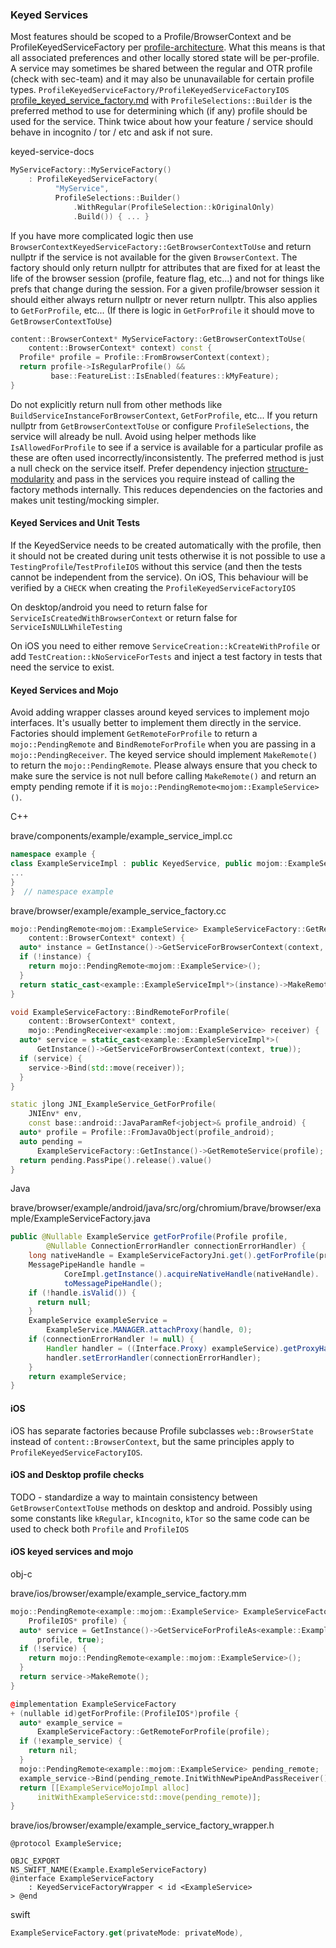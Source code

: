 ### Keyed Services

Most features should be scoped to a Profile/BrowserContext and be
ProfileKeyedServiceFactory per
[profile-architecture](https://www.chromium.org/developers/design-documents/profile-architecture/).
What this means is that all associated preferences and other locally stored
state will be per-profile. A service may sometimes be shared between the regular
and OTR profile (check with sec-team) and it may also be ununavailable for
certain profile types.
`ProfileKeyedServiceFactory/ProfileKeyedServiceFactoryIOS`
[profile_keyed_service_factory.md](https://source.chromium.org/chromium/chromium/src/+/main:chrome/browser/profiles/profile_keyed_service_factory.md;bpv=0)
with `ProfileSelections::Builder` is the preferred method to use for determining
which (if any) profile should be used for the service. Think twice about how your
feature / service should behave in incognito / tor / etc and ask if not sure.


keyed-service-docs
```cpp
MyServiceFactory::MyServiceFactory()
    : ProfileKeyedServiceFactory(
          "MyService",
          ProfileSelections::Builder()
              .WithRegular(ProfileSelection::kOriginalOnly)
              .Build()) { ... }
```

If you have more complicated logic then use
`BrowserContextKeyedServiceFactory::GetBrowserContextToUse` and return nullptr
if the service is not available for the given `BrowserContext`. The factory
should only return nullptr for attributes that are fixed for at least the life
of the browser session (profile, feature flag, etc...) and not for things like
prefs that change during the session. For a given profile/browser session it
should either always return nullptr or never return nullptr. This also applies
to `GetForProfile`, etc... (If there is logic in `GetForProfile` it should move
to `GetBrowserContextToUse`)

```cpp
content::BrowserContext* MyServiceFactory::GetBrowserContextToUse(
    content::BrowserContext* context) const {
  Profile* profile = Profile::FromBrowserContext(context);
  return profile->IsRegularProfile() &&
         base::FeatureList::IsEnabled(features::kMyFeature);
}
```

Do not explicitly return null from other methods like
`BuildServiceInstanceForBrowserContext`, `GetForProfile`, etc... If you return
nullptr from `GetBrowserContextToUse` or configure `ProfileSelections`, the
service will already be null. Avoid using helper methods like
`IsAllowedForProfile` to see if a service is available for a particular profile
as these are often used incorrectly/inconsistently. The preferred method is just
a null check on the service itself. Prefer dependency injection
[structure-modularity](https://chromium.googlesource.com/chromium/src/+/main/docs/chrome_browser_design_principles.md#structure_modularity)
and pass in the services you require instead of calling the factory methods
internally. This reduces dependencies on the factories and makes unit
testing/mocking simpler.

#### Keyed Services and Unit Tests

If the KeyedService needs to be created automatically with the profile, then it
should not be created during unit tests otherwise it is not possible to
use a `TestingProfile`/`TestProfileIOS` without this service (and then the tests 
cannot be independent from the service). On iOS, This behaviour will be verified 
by a `CHECK` when creating the `ProfileKeyedServiceFactoryIOS`

On desktop/android you need to return false for 
`ServiceIsCreatedWithBrowserContext` or return false for 
`ServiceIsNULLWhileTesting`

On iOS you need to either remove `ServiceCreation::kCreateWithProfile` or add 
`TestCreation::kNoServiceForTests` and inject a test factory in tests 
that need the service to exist.

#### Keyed Services and Mojo

Avoid adding wrapper classes around keyed services to implement mojo interfaces.
It's usually better to implement them directly in the service. Factories should
implement `GetRemoteForProfile` to return a `mojo::PendingRemote` and
`BindRemoteForProfile` when you are passing in a `mojo::PendingReceiver`. The
keyed service should implement `MakeRemote()` to return the
`mojo::PendingRemote`. Please always ensure that you check to make sure the
service is not null before calling `MakeRemote()` and return an empty pending
remote if it is `mojo::PendingRemote<mojom::ExampleService>()`.

C++

brave/components/example/example_service_impl.cc
```cpp
namespace example {
class ExampleServiceImpl : public KeyedService, public mojom::ExampleService {
...
}
}  // namespace example
```

brave/browser/example/example_service_factory.cc
```cpp
mojo::PendingRemote<mojom::ExampleService> ExampleServiceFactory::GetRemoteForProfile(
    content::BrowserContext* context) {
  auto* instance = GetInstance()->GetServiceForBrowserContext(context, true);
  if (!instance) {
    return mojo::PendingRemote<mojom::ExampleService>();
  }
  return static_cast<example::ExampleServiceImpl*>(instance)->MakeRemote();
}

void ExampleServiceFactory::BindRemoteForProfile(
    content::BrowserContext* context,
    mojo::PendingReceiver<example::mojom::ExampleService> receiver) {
  auto* service = static_cast<example::ExampleServiceImpl*>(
      GetInstance()->GetServiceForBrowserContext(context, true));
  if (service) {
    service->Bind(std::move(receiver));
  }
}

static jlong JNI_ExampleService_GetForProfile(
    JNIEnv* env,
    const base::android::JavaParamRef<jobject>& profile_android) {
  auto* profile = Profile::FromJavaObject(profile_android);
  auto pending =
      ExampleServiceFactory::GetInstance()->GetRemoteService(profile);
  return pending.PassPipe().release().value()
}
```

Java

brave/browser/example/android/java/src/org/chromium/brave/browser/example/ExampleServiceFactory.java
```java
public @Nullable ExampleService getForProfile(Profile profile,
        @Nullable ConnectionErrorHandler connectionErrorHandler) {
    long nativeHandle = ExampleServiceFactoryJni.get().getForProfile(profile);
    MessagePipeHandle handle =
            CoreImpl.getInstance().acquireNativeHandle(nativeHandle).
            toMessagePipeHandle();
    if (!handle.isValid()) {
      return null;
    }
    ExampleService exampleService =
        ExampleService.MANAGER.attachProxy(handle, 0);
    if (connectionErrorHandler != null) {
        Handler handler = ((Interface.Proxy) exampleService).getProxyHandler();
        handler.setErrorHandler(connectionErrorHandler);
    }
    return exampleService;
}
```

#### iOS

iOS has separate factories because Profile subclasses `web::BrowserState`
instead of `content::BrowserContext`, but the same principles apply to
`ProfileKeyedServiceFactoryIOS`.

#### iOS and Desktop profile checks

TODO - standardize a way to maintain consistency between
`GetBrowserContextToUse` methods on desktop and android. Possibly using some
constants like `kRegular`, `kIncognito`, `kTor` so the same code can be used to
check both `Profile` and `ProfileIOS`

#### iOS keyed services and mojo

obj-c

brave/ios/browser/example/example_service_factory.mm
```cpp
mojo::PendingRemote<example::mojom::ExampleService> ExampleServiceFactory::GetRemoteForProfile(
    ProfileIOS* profile) {
  auto* service = GetInstance()->GetServiceForProfileAs<example::ExampleServiceImpl>(
      profile, true);
  if (!service) {
    return mojo::PendingRemote<example::mojom::ExampleService>();
  }
  return service->MakeRemote();
}

@implementation ExampleServiceFactory
+ (nullable id)getForProfile:(ProfileIOS*)profile {
  auto* example_service =
      ExampleServiceFactory::GetRemoteForProfile(profile);
  if (!example_service) {
    return nil;
  }
  mojo::PendingRemote<example::mojom::ExampleService> pending_remote;
  example_service->Bind(pending_remote.InitWithNewPipeAndPassReceiver());
  return [[ExampleServiceMojoImpl alloc]
      initWithExampleService:std::move(pending_remote)];
}
```

brave/ios/browser/example/example_service_factory_wrapper.h
```objc
@protocol ExampleService;

OBJC_EXPORT
NS_SWIFT_NAME(Example.ExampleServiceFactory)
@interface ExampleServiceFactory
    : KeyedServiceFactoryWrapper < id <ExampleService>
> @end
```

swift
```swift
ExampleServiceFactory.get(privateMode: privateMode),
```
